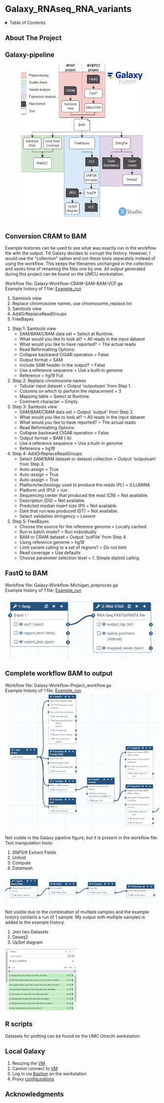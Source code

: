 # Galaxy_RNAseq_RNA_variants

<!-- TABLE OF CONTENTS -->
<details>
  <summary>Table of Contents</summary>
  <ol>
    <li><a href="#about-the-project">About The Project</a></li>
    <li><a href="#Galaxy-pipeline">Galaxy-pipeline</a>
      <ul>
        <li><a href="#Conversion-CRAM-to-BAM">Conversion CRAM to BAM</a></li>
        <li><a href="#FastQ-to-BAM">FastQ to BAM</a></li>
        <li><a href="#Complete-workflow-BAM-to-output">Complete workflow BAM to output</a></li>
      </ul>
    </li>
    <li><a href="#r-scripts">R scripts</a></li>
    <li><a href="#local-galaxy">Local Galaxy</a></li>
    <li><a href="#acknowledgments">Acknowledgments</a></li>
  </ol>
</details>

<!-- ABOUT THE PROJECT -->
## About The Project

<!-- galaxy -->
## Galaxy-pipeline
<div align="center">
  <img src="pipeline.png" alt="Logo" width="400" height="500">
</div>
</br>

## Conversion CRAM to BAM
<p>
  Example histories can be used to see what was exactly run in the workflow file with the output. Till Galaxy decides to corrupt the history. However, I would use the "collection" option and run these tools separately instead of using the workflow. This keeps the filenames unchanged in the collection and saves time of renaming the files one by one. All output generated during this project can be found on the UMCU workstation.
</p>

<p>
  Workflow file: Galaxy-Workflow-CRAM-SAM-BAM-VCF.ga
  </br>
  Example history of 1 file: <a href="https://usegalaxy.eu/u/vanessa1/h/nottinghampreprocess" target="_blank">Example_run</a>
  <ol>
    <li>Samtools view</li>
    <li>Replace chromosome names, use chromosome_replace.txt</li>
    <li>Samtools view</li>
    <li>AddOrReplaceReadGroups</li>
    <li>FreeBayes</li>    
  </ol>
</p>

<p>
  <ol>
    <li>Step 1: Samtools view
      <ul>
        <li>SAM/BAM/CRAM data set = Select at Runtime.</li>
        <li>What would you like to look at? = All reads in the input dataset</li>
        <li>What would you like to have reported? = The actual reads</li>
        <li>Read Reformatting Options:</li>
        <li>Collapse backward CIGAR operation = False</li>
        <li>Output format = SAM</li>
        <li>Include SAM header in the output? = False</li>
        <li>Use a reference sequence = Use a built-in genome</li>
        <li>Reference = hg19 Full</li>
      </ul>
    </li>
      <li>Step 2: Replace chromosome names
      <ul>
        <li>Tabular input dataset = Output 'outputsam' from Step 1.</li>
        <li>Columns on which to perform the replacement = 3</li>
        <li>Mapping table = Select at Runtime.</li>
        <li>Comment character = Empty.</li>
      </ul>
    </li>
      <li>Step 3: Samtools view
      <ul>
        <li>SAM/BAM/CRAM data set = Output 'output' from Step 2.</li>
        <li>What would you like to look at? = All reads in the input dataset</li>
        <li>What would you like to have reported? = The actual reads</li>
        <li>Read Reformatting Options:</li>
        <li>Collapse backward CIGAR operation = False</li>
        <li>Output format = BAM (-b)</li>
        <li>Use a reference sequence = Use a built-in genome</li>
        <li>Reference = hg19</li>
      </ul>
    </li>
      <li>Step 4: AddOrReplaceReadGroups
      <ul>
        <li>Select SAM/BAM dataset or dataset collection = Output 'outputsam' from Step 3.</li>
        <li>Auto-assign = True</li>
        <li>Auto-assign = True</li>
        <li>Auto-assign = True</li>
        <li>Platform/technology used to produce the reads (PL) = ILLUMINA</li>
        <li>Platform unit (PU) = run</li>
        <li>Sequencing center that produced the read (CN) = Not available.</li>
        <li>Description (DS) = Not available.</li>
        <li>Predicted median insert size (PI) = Not available.</li>
        <li>Date that run was produced (DT) = Not available.</li>
        <li>Select validation stringency = Lenient</li>        
      </ul>
    </li>
    <li>Step 5: FreeBayes
      <ul>
        <li>Choose the source for the reference genome = Locally cached</li>
        <li>Run in batch mode? = Run individually</li>
        <li>BAM or CRAM dataset = Output 'outFile' from Step 4.</li>
        <li>Using reference genome = hg19</li>
        <li>Limit variant calling to a set of regions? = Do not limit</li>
        <li>Read coverage = Use defaults</li>
        <li>Choose parameter selection level = 1. Simple diploid calling</li>
      </ul>
    </li>
  </ol>
</p>

## FastQ to BAM

<p>
  Workflow file: Galaxy-Workflow-Michigan_preproces.ga
  </br>
  Example history of 1 file: <a href="https://usegalaxy.eu/u/vanessa1/h/michiganpreprocess" target="_blank">Example_run</a>
</p>

<p>
  <img src="Michigan_preprocess.png" alt="Logo">
</p>

## Complete workflow BAM to output
<p>
  Workflow file: Galaxy-Workflow-Project_workflow.ga 
  </br>
  Example histoty of 1 file: <a href="https://usegalaxy.eu/u/vanessa1/h/projectworkflow" target="_blank">Example_run</a>  
  </br>
  <img src="pipeline_galaxy.png" alt="Logo">
</p>

<p>
  Not visible in the Galaxy pipeline figure, but it is present in the workflow file. Text manipulation tools:
  <ol>
    <li>SNPSift Extract Fields</li>
    <li>Unfold</li>
    <li>Compute</li>
    <li>Datamash</li>
  </ol>
  <img src="pipeline_galaxy_part2.png" alt="Logo">
</p>

<p>
  Not visible due to the combination of multiple samples and the example history contains a run of 1 sample. My output with multiple samples is added to the example history.
  <ol>
    <li>Join two Datasets</li>
    <li>Deseq2</li>
    <li>UpSet diagram</li>
  </ol>
  <img src="History.png" alt="Logo" height="200">
</p>

<!-- rscripts -->
## R scripts
<p>
  Datasets for plotting can be found on the UMC Utrecht werkstation
</p>

<!-- Local galaxy -->
## Local Galaxy
<p>
  <ol>
    <li>Resizing the <a href="https://support.mydre.org/portal/en/kb/articles/resizevm" target="_blank">VM</a></li>
    <li>Cannot connect to <a href="https://support.mydre.org/portal/en/kb/articles/i-cannot-connect-to-vm-1-2-3-error#Problem" target="_black">VM</a></li>
    <li>Log in via <a href="https://support.mydre.org/portal/en/kb/articles/connect-to-virtual-machine-using-bastion" target="_black">Bastion</a> on the workstation</li>
    <li>Proxy <a href="https://support.mydre.org/portal/en/kb/articles/proxy-configurations" target="_blank">configurations</a></li>
  </ol>
</p>

<!-- acknowledgments -->
## Acknowledgments



